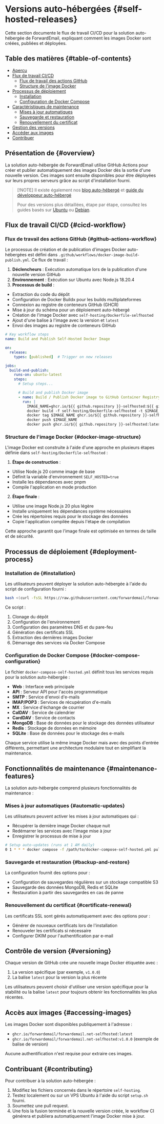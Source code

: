 # Versions auto-hébergées {#self-hosted-releases}

Cette section documente le flux de travail CI/CD pour la solution auto-hébergée de ForwardEmail, expliquant comment les images Docker sont créées, publiées et déployées.

## Table des matières {#table-of-contents}

* [Aperçu](#overview)
* [Flux de travail CI/CD](#cicd-workflow)
  * [Flux de travail des actions GitHub](#github-actions-workflow)
  * [Structure de l'image Docker](#docker-image-structure)
* [Processus de déploiement](#deployment-process)
  * [Installation](#installation)
  * [Configuration de Docker Compose](#docker-compose-configuration)
* [Caractéristiques de maintenance](#maintenance-features)
  * [Mises à jour automatiques](#automatic-updates)
  * [Sauvegarde et restauration](#backup-and-restore)
  * [Renouvellement du certificat](#certificate-renewal)
* [Gestion des versions](#versioning)
* [Accéder aux images](#accessing-images)
* [Contribuer](#contributing)

## Présentation de {#overview}

La solution auto-hébergée de ForwardEmail utilise GitHub Actions pour créer et publier automatiquement des images Docker dès la sortie d'une nouvelle version. Ces images sont ensuite disponibles pour être déployées sur leurs propres serveurs grâce au script d'installation fourni.

> \[!NOTE]
> Il existe également nos [blog auto-hébergé](https://forwardemail.net/blog/docs/self-hosted-solution) et [guide du développeur auto-hébergé](https://forwardemail.net/self-hosted)
>
> Pour des versions plus détaillées, étape par étape, consultez les guides basés sur [Ubuntu](https://forwardemail.net/guides/selfhosted-on-ubuntu) ou [Debian](https://forwardemail.net/guides/selfhosted-on-debian).

## Flux de travail CI/CD {#cicd-workflow}

### Flux de travail des actions GitHub {#github-actions-workflow}

Le processus de création et de publication d'images Docker auto-hébergées est défini dans `.github/workflows/docker-image-build-publish.yml`. Ce flux de travail :

1. **Déclencheurs** : Exécution automatique lors de la publication d'une nouvelle version GitHub
2. **Environnement** : Exécution sur Ubuntu avec Node.js 18.20.4
3. **Processus de build** :
* Extraction du code du dépôt
* Configuration de Docker Buildx pour les builds multiplateformes
* Connexion au registre de conteneurs GitHub (GHCR)
* Mise à jour du schéma pour un déploiement auto-hébergé
* Création de l'image Docker avec `self-hosting/Dockerfile-selfhosted`
* Ajout d'une balise à l'image avec la version et `latest`
* Envoi des images au registre de conteneurs GitHub

```yaml
# Key workflow steps
name: Build and Publish Self-Hosted Docker Image

on:
  release:
    types: [published]  # Trigger on new releases

jobs:
  build-and-publish:
    runs-on: ubuntu-latest
    steps:
      # Setup steps...

      # Build and publish Docker image
      - name: Build / Publish Docker image to GitHub Container Registry
        run: |
          IMAGE_NAME=ghcr.io/${{ github.repository }}-selfhosted:${{ github.ref_name }}
          docker build -f self-hosting/Dockerfile-selfhosted -t $IMAGE_NAME .
          docker tag $IMAGE_NAME ghcr.io/${{ github.repository }}-selfhosted:latest
          docker push $IMAGE_NAME
          docker push ghcr.io/${{ github.repository }}-selfhosted:latest
```

### Structure de l'image Docker {#docker-image-structure}

L'image Docker est construite à l'aide d'une approche en plusieurs étapes définie dans `self-hosting/Dockerfile-selfhosted` :

1. **Étape de construction** :
* Utilise Node.js 20 comme image de base
* Définit la variable d'environnement `SELF_HOSTED=true`
* Installe les dépendances avec pnpm
* Compile l'application en mode production

2. **Étape finale** :
* Utilise une image Node.js 20 plus légère
* Installe uniquement les dépendances système nécessaires
* Crée les répertoires requis pour le stockage des données
* Copie l'application compilée depuis l'étape de compilation

Cette approche garantit que l’image finale est optimisée en termes de taille et de sécurité.

## Processus de déploiement {#deployment-process}

### Installation de {#installation}

Les utilisateurs peuvent déployer la solution auto-hébergée à l'aide du script de configuration fourni :

```bash
bash <(curl -fsSL https://raw.githubusercontent.com/forwardemail/forwardemail.net/refs/heads/master/self-hosting/setup.sh)
```

Ce script :

1. Clonage du dépôt
2. Configuration de l'environnement
3. Configuration des paramètres DNS et du pare-feu
4. Génération des certificats SSL
5. Extraction des dernières images Docker
6. Démarrage des services via Docker Compose

### Configuration de Docker Compose {#docker-compose-configuration}

Le fichier `docker-compose-self-hosted.yml` définit tous les services requis pour la solution auto-hébergée :

* **Web** : Interface web principale
* **API** : Serveur API pour l'accès programmatique
* **SMTP** : Service d'envoi d'e-mails
* **IMAP/POP3** : Services de récupération d'e-mails
* **MX** : Service d'échange de courrier
* **CalDAV** : Service de calendrier
* **CardDAV** : Service de contacts
* **MongoDB** : Base de données pour le stockage des données utilisateur
* **Redis** : Stockage de données en mémoire
* **SQLite** : Base de données pour le stockage des e-mails

Chaque service utilise la même image Docker mais avec des points d'entrée différents, permettant une architecture modulaire tout en simplifiant la maintenance.

## Fonctionnalités de maintenance {#maintenance-features}

La solution auto-hébergée comprend plusieurs fonctionnalités de maintenance :

### Mises à jour automatiques {#automatic-updates}

Les utilisateurs peuvent activer les mises à jour automatiques qui :

* Récupérer la dernière image Docker chaque nuit
* Redémarrer les services avec l'image mise à jour
* Enregistrer le processus de mise à jour

```bash
# Setup auto-updates (runs at 1 AM daily)
0 1 * * * docker compose -f /path/to/docker-compose-self-hosted.yml pull && docker compose -f /path/to/docker-compose-self-hosted.yml up -d >> /var/log/autoupdate.log 2>&1
```

### Sauvegarde et restauration {#backup-and-restore}

La configuration fournit des options pour :

* Configuration de sauvegardes régulières sur un stockage compatible S3
* Sauvegarde des données MongoDB, Redis et SQLite
* Restauration à partir des sauvegardes en cas de panne

### Renouvellement du certificat {#certificate-renewal}

Les certificats SSL sont gérés automatiquement avec des options pour :

* Générer de nouveaux certificats lors de l'installation
* Renouveler les certificats si nécessaire
* Configurer DKIM pour l'authentification par e-mail

## Contrôle de version {#versioning}

Chaque version de GitHub crée une nouvelle image Docker étiquetée avec :

1. La version spécifique (par exemple, `v1.0.0`)
2. La balise `latest` pour la version la plus récente

Les utilisateurs peuvent choisir d'utiliser une version spécifique pour la stabilité ou la balise `latest` pour toujours obtenir les fonctionnalités les plus récentes.

## Accès aux images {#accessing-images}

Les images Docker sont disponibles publiquement à l'adresse :

* `ghcr.io/forwardemail/forwardemail.net-selfhosted:latest`
* `ghcr.io/forwardemail/forwardemail.net-selfhosted:v1.0.0` (exemple de balise de version)

Aucune authentification n'est requise pour extraire ces images.

## Contribuant {#contributing}

Pour contribuer à la solution auto-hébergée :

1. Modifiez les fichiers concernés dans le répertoire `self-hosting`.
2. Testez localement ou sur un VPS Ubuntu à l'aide du script `setup.sh` fourni.
3. Soumettez une pull request.
4. Une fois la fusion terminée et la nouvelle version créée, le workflow CI générera et publiera automatiquement l'image Docker mise à jour.